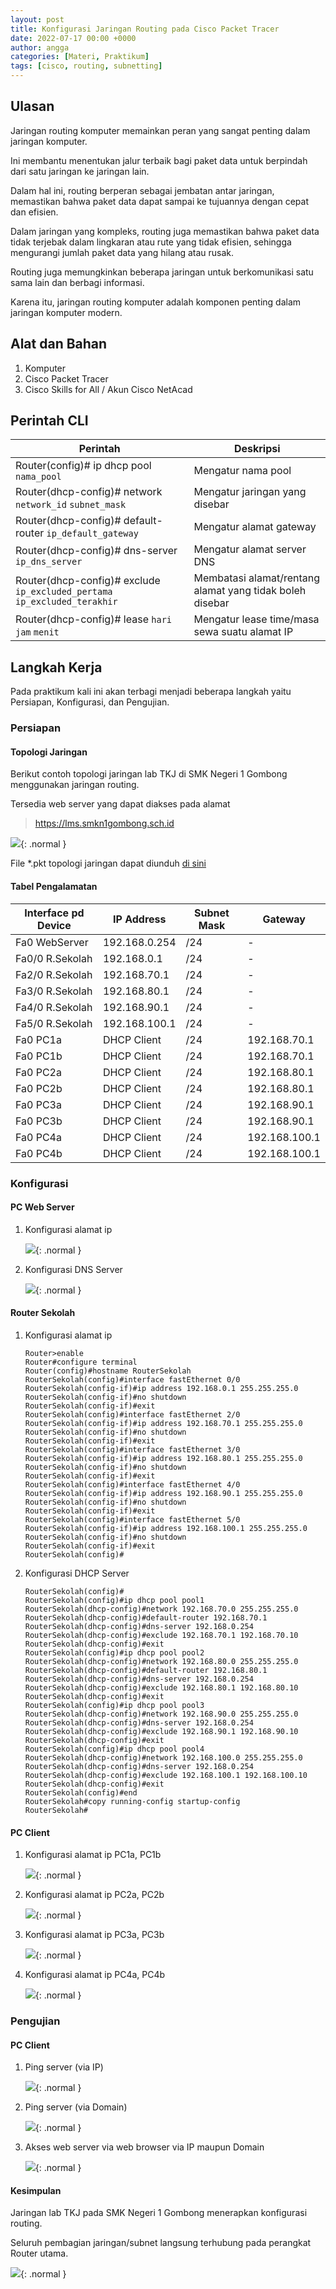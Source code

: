 ```yaml
---
layout: post
title: Konfigurasi Jaringan Routing pada Cisco Packet Tracer
date: 2022-07-17 00:00 +0000
author: angga
categories: [Materi, Praktikum]
tags: [cisco, routing, subnetting]
---
```


## Ulasan

Jaringan routing komputer memainkan peran yang sangat penting dalam jaringan komputer.

Ini membantu menentukan jalur terbaik bagi paket data untuk berpindah dari satu jaringan ke jaringan lain.

Dalam hal ini, routing berperan sebagai jembatan antar jaringan, memastikan bahwa paket data dapat sampai ke tujuannya dengan cepat dan efisien.

Dalam jaringan yang kompleks, routing juga memastikan bahwa paket data tidak terjebak dalam lingkaran atau rute yang tidak efisien, sehingga mengurangi jumlah paket data yang hilang atau rusak.

Routing juga memungkinkan beberapa jaringan untuk berkomunikasi satu sama lain dan berbagi informasi.

Karena itu, jaringan routing komputer adalah komponen penting dalam jaringan komputer modern.

## Alat dan Bahan

1. Komputer
2. Cisco Packet Tracer
3. Cisco Skills for All / Akun Cisco NetAcad

## Perintah CLI

| Perintah                                                                  | Deskripsi                                                |
| ------------------------------------------------------------------------- | -------------------------------------------------------- |
| Router(config)# ip dhcp pool `nama_pool`                                  | Mengatur nama pool                                       |
| Router(dhcp-config)# network `network_id` `subnet_mask`                   | Mengatur jaringan yang disebar                           |
| Router(dhcp-config)# default-router `ip_default_gateway`                  | Mengatur alamat gateway                                  |
| Router(dhcp-config)# dns-server `ip_dns_server`                           | Mengatur alamat server DNS                               |
| Router(dhcp-config)# exclude `ip_excluded_pertama` `ip_excluded_terakhir` | Membatasi alamat/rentang alamat yang tidak boleh disebar |
| Router(dhcp-config)# lease `hari` `jam` `menit`                           | Mengatur lease time/masa sewa suatu alamat IP            |

## Langkah Kerja

Pada praktikum kali ini akan terbagi menjadi beberapa langkah yaitu Persiapan, Konfigurasi, dan Pengujian.

### Persiapan

#### Topologi Jaringan

Berikut contoh topologi jaringan lab TKJ di SMK Negeri 1 Gombong menggunakan jaringan routing.

Tersedia web server yang dapat diakses pada alamat

> https://lms.smkn1gombong.sch.id

![](/assets/img/2022-07-17-konfigurasi-jaringan-routing-pada-cisco-packet-tracer/01.png){: .normal }

File \*.pkt topologi jaringan dapat diunduh [di sini](/assets/pkt/2022-07-17-konfigurasi-jaringan-routing-pada-cisco-packet-tracer/konfigurasi-jaringan-routing-lab-smkn1gombong.pkt)

#### Tabel Pengalamatan

| Interface pd Device | IP Address    | Subnet Mask | Gateway       |
| ------------------- | ------------- | ----------- | ------------- |
| Fa0 WebServer       | 192.168.0.254 | /24         | -             |
| Fa0/0 R.Sekolah     | 192.168.0.1   | /24         | -             |
| Fa2/0 R.Sekolah     | 192.168.70.1  | /24         | -             |
| Fa3/0 R.Sekolah     | 192.168.80.1  | /24         | -             |
| Fa4/0 R.Sekolah     | 192.168.90.1  | /24         | -             |
| Fa5/0 R.Sekolah     | 192.168.100.1 | /24         | -             |
| Fa0 PC1a            | DHCP Client   | /24         | 192.168.70.1  |
| Fa0 PC1b            | DHCP Client   | /24         | 192.168.70.1  |
| Fa0 PC2a            | DHCP Client   | /24         | 192.168.80.1  |
| Fa0 PC2b            | DHCP Client   | /24         | 192.168.80.1  |
| Fa0 PC3a            | DHCP Client   | /24         | 192.168.90.1  |
| Fa0 PC3b            | DHCP Client   | /24         | 192.168.90.1  |
| Fa0 PC4a            | DHCP Client   | /24         | 192.168.100.1 |
| Fa0 PC4b            | DHCP Client   | /24         | 192.168.100.1 |

### Konfigurasi

#### PC Web Server

1. Konfigurasi alamat ip

   ![](/assets/img/2022-07-17-konfigurasi-jaringan-routing-pada-cisco-packet-tracer/02.png){: .normal }

2. Konfigurasi DNS Server

   ![](/assets/img/2022-07-17-konfigurasi-jaringan-routing-pada-cisco-packet-tracer/03.png){: .normal }

#### Router Sekolah

1. Konfigurasi alamat ip

   ```console
   Router>enable
   Router#configure terminal
   Router(config)#hostname RouterSekolah
   RouterSekolah(config)#interface fastEthernet 0/0
   RouterSekolah(config-if)#ip address 192.168.0.1 255.255.255.0
   RouterSekolah(config-if)#no shutdown
   RouterSekolah(config-if)#exit
   RouterSekolah(config)#interface fastEthernet 2/0
   RouterSekolah(config-if)#ip address 192.168.70.1 255.255.255.0
   RouterSekolah(config-if)#no shutdown
   RouterSekolah(config-if)#exit
   RouterSekolah(config)#interface fastEthernet 3/0
   RouterSekolah(config-if)#ip address 192.168.80.1 255.255.255.0
   RouterSekolah(config-if)#no shutdown
   RouterSekolah(config-if)#exit
   RouterSekolah(config)#interface fastEthernet 4/0
   RouterSekolah(config-if)#ip address 192.168.90.1 255.255.255.0
   RouterSekolah(config-if)#no shutdown
   RouterSekolah(config-if)#exit
   RouterSekolah(config)#interface fastEthernet 5/0
   RouterSekolah(config-if)#ip address 192.168.100.1 255.255.255.0
   RouterSekolah(config-if)#no shutdown
   RouterSekolah(config-if)#exit
   RouterSekolah(config)#
   ```

2. Konfigurasi DHCP Server

   ```console
   RouterSekolah(config)#
   RouterSekolah(config)#ip dhcp pool pool1
   RouterSekolah(dhcp-config)#network 192.168.70.0 255.255.255.0
   RouterSekolah(dhcp-config)#default-router 192.168.70.1
   RouterSekolah(dhcp-config)#dns-server 192.168.0.254
   RouterSekolah(dhcp-config)#exclude 192.168.70.1 192.168.70.10
   RouterSekolah(dhcp-config)#exit
   RouterSekolah(config)#ip dhcp pool pool2
   RouterSekolah(dhcp-config)#network 192.168.80.0 255.255.255.0
   RouterSekolah(dhcp-config)#default-router 192.168.80.1
   RouterSekolah(dhcp-config)#dns-server 192.168.0.254
   RouterSekolah(dhcp-config)#exclude 192.168.80.1 192.168.80.10
   RouterSekolah(dhcp-config)#exit
   RouterSekolah(config)#ip dhcp pool pool3
   RouterSekolah(dhcp-config)#network 192.168.90.0 255.255.255.0
   RouterSekolah(dhcp-config)#dns-server 192.168.0.254
   RouterSekolah(dhcp-config)#exclude 192.168.90.1 192.168.90.10
   RouterSekolah(dhcp-config)#exit
   RouterSekolah(config)#ip dhcp pool pool4
   RouterSekolah(dhcp-config)#network 192.168.100.0 255.255.255.0
   RouterSekolah(dhcp-config)#dns-server 192.168.0.254
   RouterSekolah(dhcp-config)#exclude 192.168.100.1 192.168.100.10
   RouterSekolah(dhcp-config)#exit
   RouterSekolah(config)#end
   RouterSekolah#copy running-config startup-config
   RouterSekolah#
   ```

#### PC Client

1. Konfigurasi alamat ip PC1a, PC1b

   ![](/assets/img/2022-07-17-konfigurasi-jaringan-routing-pada-cisco-packet-tracer/04.png){: .normal }

1. Konfigurasi alamat ip PC2a, PC2b

   ![](/assets/img/2022-07-17-konfigurasi-jaringan-routing-pada-cisco-packet-tracer/05.png){: .normal }

1. Konfigurasi alamat ip PC3a, PC3b

   ![](/assets/img/2022-07-17-konfigurasi-jaringan-routing-pada-cisco-packet-tracer/06.png){: .normal }

1. Konfigurasi alamat ip PC4a, PC4b

   ![](/assets/img/2022-07-17-konfigurasi-jaringan-routing-pada-cisco-packet-tracer/07.png){: .normal }

### Pengujian

#### PC Client

1. Ping server (via IP)

   ![](/assets/img/2022-07-17-konfigurasi-jaringan-routing-pada-cisco-packet-tracer/08.png){: .normal }

1. Ping server (via Domain)

   ![](/assets/img/2022-07-17-konfigurasi-jaringan-routing-pada-cisco-packet-tracer/09.png){: .normal }

1. Akses web server via web browser via IP maupun Domain

   ![](/assets/img/2022-07-17-konfigurasi-jaringan-routing-pada-cisco-packet-tracer/10.png){: .normal }

#### Kesimpulan

Jaringan lab TKJ pada SMK Negeri 1 Gombong menerapkan konfigurasi routing.

Seluruh pembagian jaringan/subnet langsung terhubung pada perangkat Router utama.

![](/assets/img/2022-07-17-konfigurasi-jaringan-routing-pada-cisco-packet-tracer/11.png){: .normal }

